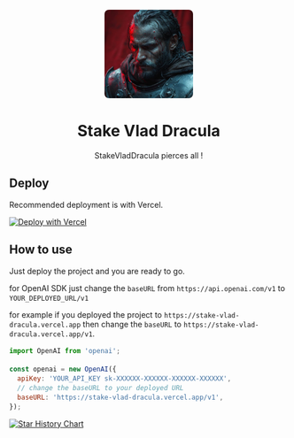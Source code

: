 <p align="center">
  <img width="160" src="./assets/logo.jpg" 
    style="border-radius: 5%;"
  />
  <p align="center"> 
    <h1 align="center">Stake Vlad Dracula</h1>
  </p>
  <p align="center">StakeVladDracula pierces all ! </p>
</h2>

## Deploy

Recommended deployment is with Vercel. 

[![Deploy with Vercel](https://vercel.com/button)](https://vercel.com/new/clone?repository-url=https://github.com/Herm-Studio/StakeVladDracula)


## How to use
Just deploy the project and you are ready to go.

for OpenAI SDK just change the `baseURL` from `https://api.openai.com/v1` to `YOUR_DEPLOYED_URL/v1`

for example if you deployed the project to `https://stake-vlad-dracula.vercel.app` then change the `baseURL` to `https://stake-vlad-dracula.vercel.app/v1`.

```javascript
import OpenAI from 'openai';

const openai = new OpenAI({
  apiKey: 'YOUR_API_KEY sk-XXXXXX-XXXXXX-XXXXXX-XXXXXX',
  // change the baseURL to your deployed URL
  baseURL: 'https://stake-vlad-dracula.vercel.app/v1',
});
```

[![Star History Chart](https://api.star-history.com/svg?repos=Herm-Studio/StakeVladDracula&type=Timeline)](https://star-history.com/#Herm-Studio/StakeVladDracula&Timeline)